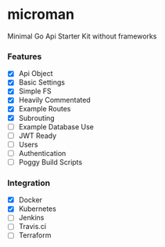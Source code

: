 # microman
Minimal Go Api Starter Kit without frameworks

### Features
- [x] Api Object
- [x] Basic Settings
- [x] Simple FS
- [x] Heavily Commentated
- [x] Example Routes
- [x] Subrouting
- [ ] Example Database Use
- [ ] JWT Ready
- [ ] Users
- [ ] Authentication
- [ ] Poggy Build Scripts

### Integration
- [x] Docker
- [x] Kubernetes
- [ ] Jenkins
- [ ] Travis.ci
- [ ] Terraform
